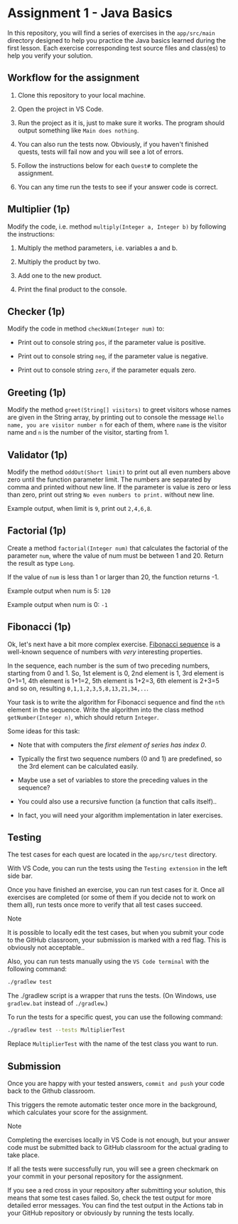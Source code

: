 # Assignment 1 - Java Basics

In this repository, you will find a series of exercises in the `app/src/main` directory designed to help you practice the Java basics learned during the first lesson. Each exercise corresponding test source files and class(es) to help you verify your solution.

## Workflow for the assignment

1. Clone this repository to your local machine.

2. Open the project in VS Code.

3. Run the project as it is, just to make sure it works. The program should output something like `Main does nothing`.

4. You can also run the tests now. Obviously, if you haven't finished quests, tests will fail now and you will see a lot of errors.

5. Follow the instructions below for each `Quest#` to complete the assignment.

6. You can any time run the tests to see if your answer code is correct.

## Multiplier (1p)

 Modify the code, i.e. method `multiply(Integer a, Integer b)` by following the instructions:

 1. Multiply the method parameters, i.e. variables a and b.

 2. Multiply the product by two.

 3. Add one to the new product.

 4. Print the final product to the console.

## Checker (1p)

Modify the code in method `checkNum(Integer num)` to:

- Print out to console string `pos`, if the parameter value is positive.

- Print out to console string `neg`, if the parameter value is negative.

- Print out to console string `zero`, if the parameter equals zero.

## Greeting (1p)

Modify the method `greet(String[] visitors)` to greet visitors whose names are given in the String array, by printing out to console the message `Hello name, you are visitor number n` for each of them, where `name` is the visitor name and `n` is the number of the visitor, starting from 1.

## Validator (1p)

Modify the method `oddOut(Short limit)` to print out all even numbers above zero until the function parameter limit. The numbers are separated by comma and printed without new line. If the parameter is value is zero or less than zero, print out string `No even numbers to print.` without new line.

Example output, when limit is `9`, print out `2,4,6,8`.

## Factorial (1p)

Create a method `factorial(Integer num)` that calculates the factorial of the parameter `num`, where the value of num must be between 1 and 20. Return the result as type `Long`.

If the value of `num` is less than 1 or larger than 20, the function returns -1.

Example output when num is 5: `120`

Example output when num is 0: `-1`

## Fibonacci (1p)

Ok, let's next have a bit more complex exercise. [Fibonacci sequence](https://en.wikipedia.org/wiki/Fibonacci_sequence) is a well-known sequence of numbers with _very_ interesting properties.

In the sequence, each number is the sum of two preceding numbers, starting from 0 and 1. So, 1st element is 0, 2nd element is 1, 3rd element is 0+1=1, 4th element is 1+1=2, 5th element is 1+2=3, 6th element is 2+3=5 and so on, resulting `0,1,1,2,3,5,8,13,21,34,..`.

Your task is to write the algorithm for Fibonacci sequence and find the `nth` element in the sequence. Write the algorithm into the class method `getNumber(Integer n)`, which should return `Integer`.

Some ideas for this task:

- Note that with computers the _first element of series has index 0_.

- Typically the first two sequence numbers (0 and 1) are predefined, so the 3rd element can be calculated easily.

- Maybe use a set of variables to store the preceding values in the sequence?

- You could also use a recursive function (a function that calls itself)..

- In fact, you will need your algorithm implementation in later exercises.

## Testing

The test cases for each quest are located in the `app/src/test` directory.

With VS Code, you can run the tests using the `Testing extension` in the left side bar.

Once you have finished an exercise, you can run test cases for it. Once all exercises are completed (or some of them if you decide not to work on them all), run tests once more to verify that all test cases succeed.

> [!NOTE]
> It is possible to locally edit the test cases, but when you submit your code to the GitHub classroom, your submission is marked with a red flag. This is obviously not acceptable..

Also, you can run tests manually using the `VS Code terminal` with the following command:

  ```bash
  ./gradlew test
  ```

The ./gradlew script is a wrapper that runs the tests. (On Windows, use `gradlew.bat` instead of `./gradlew`.)

To run the tests for a specific quest, you can use the following command:

  ```bash
  ./gradlew test --tests MultiplierTest
  ```

Replace `MultiplierTest` with the name of the test class you want to run.

## Submission

Once you are happy with your tested answers, `commit and push` your code back to the Github classroom.

This triggers the remote automatic tester once more in the background, which calculates your score for the assignment.

> [!NOTE]
> Completing the exercises locally in VS Code is not enough, but your answer code must be submitted back to GitHub classroom for the actual grading to take place.

If all the tests were successfully run, you will see a green checkmark on your commit in your personal repository for the assignment.

If you see a red cross in your repository after submitting your solution, this means that some test cases failed. So, check the test output for more detailed error messages. You can find the test output in the Actions tab in your GitHub repository or obviously by running the tests locally.
